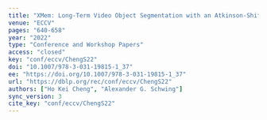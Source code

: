 ```yaml
---
title: "XMem: Long-Term Video Object Segmentation with an Atkinson-Shiffrin Memory Model."
venue: "ECCV"
pages: "640-658"
year: "2022"
type: "Conference and Workshop Papers"
access: "closed"
key: "conf/eccv/ChengS22"
doi: "10.1007/978-3-031-19815-1_37"
ee: "https://doi.org/10.1007/978-3-031-19815-1_37"
url: "https://dblp.org/rec/conf/eccv/ChengS22"
authors: ["Ho Kei Cheng", "Alexander G. Schwing"]
sync_version: 3
cite_key: "conf/eccv/ChengS22"
---
```

